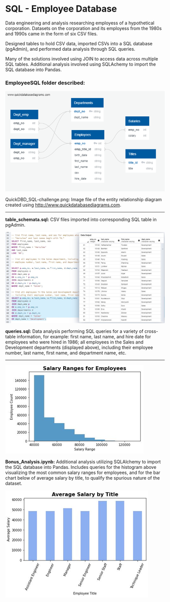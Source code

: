 # SQL - Employee Database

Data engineering and analysis researching employess of a hypothetical corporation.  Datasets on the corporation and its employess from the 1980s and 1990s came in the form of six CSV files.

Designed tables to hold CSV data, imported CSVs into a SQL database (pgAdmin), and performed data analysis through SQL queries.

Many of the solutions involved using JOIN to access data across multiple SQL tables.  Additional analysis involved using SQLAchemy to import the SQL database into Pandas.

### EmployeeSQL folder described:

![erd](EmployeeSQL/QuickDBD_SQL-challenge.png)

QuickDBD_SQL-challenge.png: Image file of the entity relationship diagram created using http://www.quickdatabasediagrams.com.

- - -

**table_schemata.sql:** CSV files imported into corresponding SQL table in pgAdmin.

![queries](EmployeeSQL/queries_demo.JPG)

**queries.sql:** Data analysis performing SQL queries for a variety of cross-table information, for example: first name, last name, and hire date for employees who were hired in 1986; all employees in the Sales and Development departments (displayed above), including their employee number, last name, first name, and department name, etc.

- - -

![range](EmployeeSQL/salary_range.JPG)

**Bonus_Analysis.ipynb:** Additional analysis utilizing SQLAlchemy to import the SQL database into Pandas.  Includes queries for the histogram above visualizing the most common salary ranges for employees, and for the bar chart below of average salary by title, to qualify the spurious nature of the dataset.

![average](EmployeeSQL/avg_salary.JPG)
